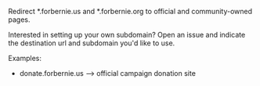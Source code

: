 Redirect *.forbernie.us and *.forbernie.org to official and community-owned pages.

Interested in setting up your own subdomain? Open an issue and indicate the destination url and subdomain you'd like to use.

Examples:
* donate.forbernie.us --> official campaign donation site